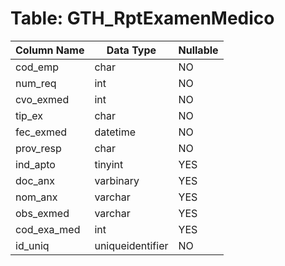 # Table: GTH_RptExamenMedico

| Column Name | Data Type | Nullable |
|-------------|-----------|----------|
| cod_emp | char | NO |
| num_req | int | NO |
| cvo_exmed | int | NO |
| tip_ex | char | NO |
| fec_exmed | datetime | NO |
| prov_resp | char | NO |
| ind_apto | tinyint | YES |
| doc_anx | varbinary | YES |
| nom_anx | varchar | YES |
| obs_exmed | varchar | YES |
| cod_exa_med | int | YES |
| id_uniq | uniqueidentifier | NO |
